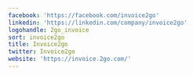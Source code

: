 ```yaml
---
facebook: 'https://facebook.com/invoice2go'
linkedin: 'https://linkedin.com/company/invoice2go'
logohandle: 2go_invoice
sort: invoice2go
title: Invoice2go
twitter: Invoice2go
website: 'https://invoice.2go.com/'
---
```


